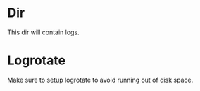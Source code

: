 # Dir

This dir will contain logs.

# Logrotate

Make sure to setup logrotate to avoid running out of disk space.

